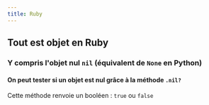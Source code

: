```yaml
---
title: Ruby
---
```


## **Tout est objet en Ruby**
### Y compris l'objet nul `nil` (équivalent de `None` en Python)
#### On peut tester si un objet est nul grâce à la méthode `.nil?`
Cette méthode renvoie un booléen : `true` ou `false`
####
